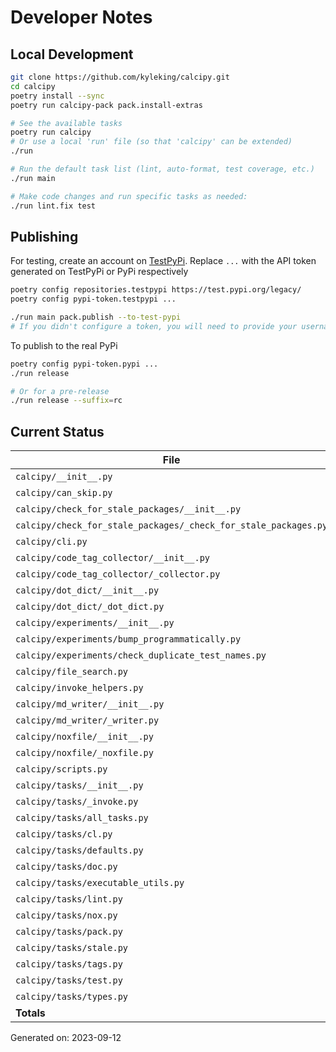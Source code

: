 # Developer Notes

## Local Development

```sh
git clone https://github.com/kyleking/calcipy.git
cd calcipy
poetry install --sync
poetry run calcipy-pack pack.install-extras

# See the available tasks
poetry run calcipy
# Or use a local 'run' file (so that 'calcipy' can be extended)
./run

# Run the default task list (lint, auto-format, test coverage, etc.)
./run main

# Make code changes and run specific tasks as needed:
./run lint.fix test
```

## Publishing

For testing, create an account on [TestPyPi](https://test.pypi.org/legacy/). Replace `...` with the API token generated on TestPyPi or PyPi respectively

```sh
poetry config repositories.testpypi https://test.pypi.org/legacy/
poetry config pypi-token.testpypi ...

./run main pack.publish --to-test-pypi
# If you didn't configure a token, you will need to provide your username and password to publish
```

To publish to the real PyPi

```sh
poetry config pypi-token.pypi ...
./run release

# Or for a pre-release
./run release --suffix=rc
```

## Current Status

<!-- {cts} COVERAGE -->
| File                                                            |   Statements |   Missing |   Excluded | Coverage   |
|-----------------------------------------------------------------|--------------|-----------|------------|------------|
| `calcipy/__init__.py`                                           |           17 |         0 |         17 | 100.0%     |
| `calcipy/can_skip.py`                                           |           17 |         1 |          0 | 89.3%      |
| `calcipy/check_for_stale_packages/__init__.py`                  |            4 |         2 |          0 | 50.0%      |
| `calcipy/check_for_stale_packages/_check_for_stale_packages.py` |          117 |         8 |          3 | 87.2%      |
| `calcipy/cli.py`                                                |           37 |         1 |         36 | 93.3%      |
| `calcipy/code_tag_collector/__init__.py`                        |            4 |         2 |          0 | 50.0%      |
| `calcipy/code_tag_collector/_collector.py`                      |          142 |         2 |          0 | 94.0%      |
| `calcipy/dot_dict/__init__.py`                                  |            4 |         2 |          0 | 50.0%      |
| `calcipy/dot_dict/_dot_dict.py`                                 |            8 |         0 |          0 | 100.0%     |
| `calcipy/experiments/__init__.py`                               |            0 |         0 |          0 | 100.0%     |
| `calcipy/experiments/bump_programmatically.py`                  |           24 |        16 |          0 | 33.3%      |
| `calcipy/experiments/check_duplicate_test_names.py`             |           36 |         0 |          2 | 95.0%      |
| `calcipy/file_search.py`                                        |           38 |         0 |          2 | 91.8%      |
| `calcipy/invoke_helpers.py`                                     |           30 |         2 |          0 | 81.8%      |
| `calcipy/md_writer/__init__.py`                                 |            4 |         2 |          0 | 50.0%      |
| `calcipy/md_writer/_writer.py`                                  |           95 |         6 |          0 | 88.9%      |
| `calcipy/noxfile/__init__.py`                                   |            4 |         2 |          0 | 50.0%      |
| `calcipy/noxfile/_noxfile.py`                                   |           48 |         2 |         32 | 83.8%      |
| `calcipy/scripts.py`                                            |            5 |         0 |         35 | 100.0%     |
| `calcipy/tasks/__init__.py`                                     |            0 |         0 |          0 | 100.0%     |
| `calcipy/tasks/_invoke.py`                                      |           37 |         0 |         45 | 97.7%      |
| `calcipy/tasks/all_tasks.py`                                    |           48 |         0 |          0 | 95.5%      |
| `calcipy/tasks/cl.py`                                           |           28 |         5 |          0 | 75.0%      |
| `calcipy/tasks/defaults.py`                                     |           20 |         0 |          0 | 89.3%      |
| `calcipy/tasks/doc.py`                                          |           45 |         0 |          8 | 90.5%      |
| `calcipy/tasks/executable_utils.py`                             |           28 |         0 |          0 | 87.5%      |
| `calcipy/tasks/lint.py`                                         |           58 |         1 |          0 | 84.1%      |
| `calcipy/tasks/nox.py`                                          |            8 |         0 |          0 | 100.0%     |
| `calcipy/tasks/pack.py`                                         |           42 |        10 |          0 | 65.6%      |
| `calcipy/tasks/stale.py`                                        |            9 |         1 |          0 | 90.9%      |
| `calcipy/tasks/tags.py`                                         |           15 |         0 |          0 | 100.0%     |
| `calcipy/tasks/test.py`                                         |           45 |         1 |          2 | 89.2%      |
| `calcipy/tasks/types.py`                                        |           17 |         0 |          0 | 91.3%      |
| **Totals**                                                      |         1034 |        66 |        182 | 87.3%      |

Generated on: 2023-09-12
<!-- {cte} -->
